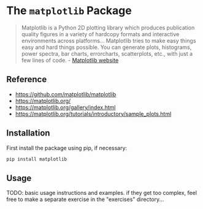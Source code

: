 # The `matplotlib` Package

> Matplotlib is a Python 2D plotting library which produces publication quality figures in a variety of hardcopy formats and interactive environments across platforms... Matplotlib tries to make easy things easy and hard things possible. You can generate plots, histograms, power spectra, bar charts, errorcharts, scatterplots, etc., with just a few lines of code. - [Matplotlib website](https://matplotlib.org/)

## Reference

  + https://github.com/matplotlib/matplotlib
  + https://matplotlib.org/
  + https://matplotlib.org/gallery/index.html
  + https://matplotlib.org/tutorials/introductory/sample_plots.html

## Installation

First install the package using pip, if necessary:

```sh
pip install matplotlib
```

## Usage

TODO: basic usage instructions and examples. if they get too complex, feel free to make a separate exercise in the "exercises" directory...
